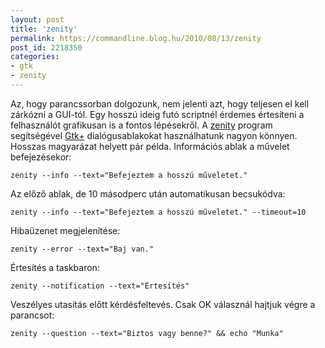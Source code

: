 ```yaml
---
layout: post
title: 'zenity'
permalink: https://commandline.blog.hu/2010/08/13/zenity
post_id: 2218350
categories: 
- gtk
- zenity
---
```


Az, hogy parancssorban dolgozunk, nem jelenti azt, hogy teljesen el kell zárkózni a GUI-tól. Egy hosszú ideig futó scriptnél érdemes értesíteni a felhasználót grafikusan is a fontos lépésekről. A 
[zenity](http://freshmeat.net/projects/zenity) program segítségével 
[Gtk+](http://hu.wikipedia.org/wiki/GTK%2B) dialógusablakokat használhatunk nagyon könnyen. 
Hosszas magyarázat helyett pár példa. 
Információs ablak a művelet befejezésekor: 
```
zenity --info --text="Befejeztem a hosszú műveletet."
``` 
Az előző ablak, de 10 másodperc után automatikusan becsukódva: 
```
zenity --info --text="Befejeztem a hosszú műveletet." --timeout=10
``` 
Hibaüzenet megjelenítése: 
```
zenity --error --text="Baj van."
``` 
Értesítés a taskbaron: 
```
zenity --notification --text="Értesítés"
``` 
Veszélyes utasítás előtt kérdésfeltevés. Csak OK válasznál hajtjuk végre a parancsot: 
```
zenity --question --text="Biztos vagy benne?" && echo "Munka"
``` 
 
